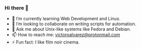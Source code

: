 ### Hi there 👋
<!--
- 🔭 I’m currently working on [100 Days of Code challenge](https://www.100daysofcode.com/)
- 🔭 I'm currently studying Computer Engineering at PUPR, Puerto Rico.
- 🤔 I’m looking help writing scripts for automation.
-->
<!-- 
- 🔭 I'm currently available for internships and employment.
- -->
- 🌱 I’m currently learning Web Development and Linux.
- 👯 I’m looking to collaborate on writing scripts for automation.
- 💬 Ask me about Unix-like systems like Fedora and Debian.
- 📫 How to reach me: victoroalvarez@protonmail.com
- ⚡ Fun fact: I like film noir cinema.
